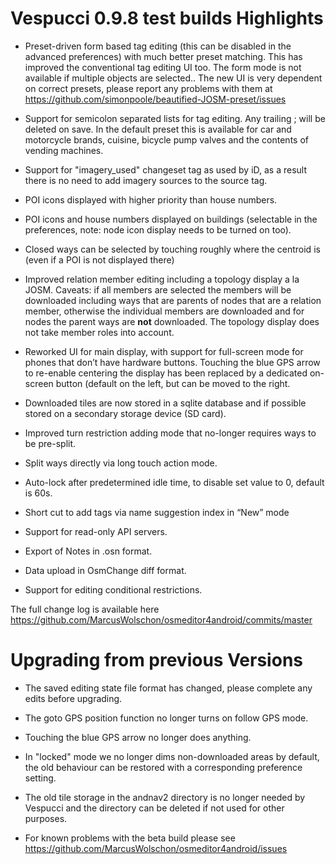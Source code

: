 # Vespucci 0.9.8 test builds Highlights

* Preset-driven form based tag editing (this can be disabled in the advanced preferences) with much better preset matching. This has improved the conventional tag editing UI too. The form mode is not available if multiple objects are selected.. The new UI is very dependent on correct presets, please report any problems with them at https://github.com/simonpoole/beautified-JOSM-preset/issues

* Support for semicolon separated lists for tag editing. Any trailing ; will be deleted on save. In the default preset this is available for car and motorcycle brands, cuisine, bicycle pump valves and the contents of vending machines.

* Support for "imagery_used" changeset tag as used by iD, as a result there is no need to add imagery sources to the source tag.

* POI icons displayed with higher priority than house numbers.

* POI icons and house numbers displayed on buildings (selectable in the preferences, note: node icon display needs to be turned on too).

* Closed ways can be selected by touching roughly where the centroid is (even if a POI is not displayed there)

* Improved relation member editing including a topology display a la JOSM. Caveats: if all members are selected the members will be downloaded including ways that are parents of nodes that are a relation member, otherwise the individual members are downloaded and for nodes the parent ways are **not** downloaded. The topology display does not take member roles into account.

* Reworked UI for main display, with support for full-screen mode for phones that don’t have hardware buttons. Touching the blue GPS arrow to re-enable centering the display has been replaced by a dedicated on-screen button (default on the left, but can be moved to the right.

* Downloaded tiles are now stored in a sqlite database and if possible stored on a secondary storage device (SD card). 

* Improved turn restriction adding mode that no-longer requires ways to be pre-split.

* Split ways directly via long touch action mode.

* Auto-lock after predetermined idle time, to disable set value to 0, default is 60s.

* Short cut to add tags via name suggestion index in “New” mode

* Support for read-only API servers.

* Export of Notes in .osn format.

* Data upload in OsmChange diff format.

* Support for editing conditional restrictions.
	

The full change log is available here https://github.com/MarcusWolschon/osmeditor4android/commits/master 

# Upgrading from previous Versions

* The saved editing state file format has changed, please complete any edits before upgrading.

* The goto GPS position function no longer turns on follow GPS mode.

* Touching the blue GPS arrow no longer does anything.

* In "locked" mode we no longer dims non-downloaded areas by default, the old behaviour can be restored with a corresponding preference setting.

* The old tile storage in the andnav2 directory is no longer needed by Vespucci and the directory can be deleted if not used for other purposes.

* For known problems with the beta build please see https://github.com/MarcusWolschon/osmeditor4android/issues

